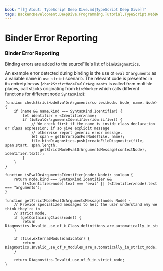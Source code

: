 ```yaml
---
book: "[[📓 About꞉ TypeScript Deep Dive.md|TypeScript Deep Dive]]"
tags: BackendDevelopment,DeepDive,Programming,Tutorial,TypeScript,WebDevelopment
---
```


# Binder Error Reporting

### Binder Error Reporting

Binding errors are added to the sourceFile's list of `bindDiagnostics`.

An example error detected during binding is the use of `eval` or `arguments` as a variable name in `use strict` scenario. The relevant code is presented in its entirety below (`checkStrictModeEvalOrArguments` is called from multiple places, call stacks originating from `bindWorker` which calls different functions for different node `SyntaxKind`):

```
function checkStrictModeEvalOrArguments(contextNode: Node, name: Node) {
    if (name && name.kind === SyntaxKind.Identifier) {
        let identifier = <Identifier>name;
        if (isEvalOrArgumentsIdentifier(identifier)) {
            // We check first if the name is inside class declaration or class expression; if so give explicit message
            // otherwise report generic error message.
            let span = getErrorSpanForNode(file, name);
            file.bindDiagnostics.push(createFileDiagnostic(file, span.start, span.length,
                getStrictModeEvalOrArgumentsMessage(contextNode), identifier.text));
        }
    }
}

function isEvalOrArgumentsIdentifier(node: Node): boolean {
    return node.kind === SyntaxKind.Identifier &&
        ((<Identifier>node).text === "eval" || (<Identifier>node).text === "arguments");
}

function getStrictModeEvalOrArgumentsMessage(node: Node) {
    // Provide specialized messages to help the user understand why we think they're in
    // strict mode.
    if (getContainingClass(node)) {
        return Diagnostics.Invalid_use_of_0_Class_definitions_are_automatically_in_strict_mode;
    }

    if (file.externalModuleIndicator) {
        return Diagnostics.Invalid_use_of_0_Modules_are_automatically_in_strict_mode;
    }

    return Diagnostics.Invalid_use_of_0_in_strict_mode;
}
```